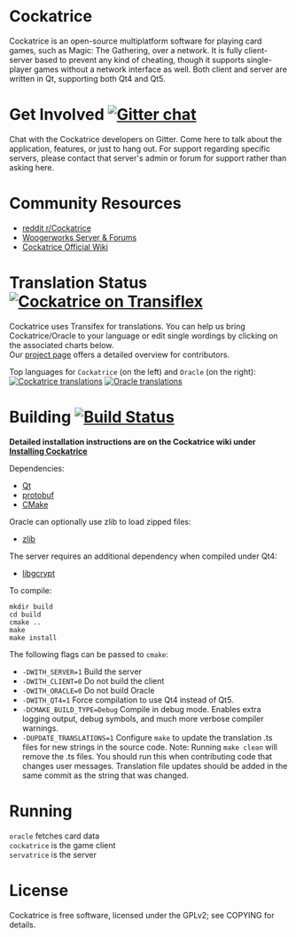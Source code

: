 # Cockatrice

Cockatrice is an open-source multiplatform software for playing card games,
such as Magic: The Gathering, over a network. It is fully client-server based
to prevent any kind of cheating, though it supports single-player games without
a network interface as well. Both client and server are written in Qt, supporting both Qt4 and Qt5.

# Get Involved [![Gitter chat](https://badges.gitter.im/Cockatrice/Cockatrice.png)](https://gitter.im/Cockatrice/Cockatrice)

Chat with the Cockatrice developers on Gitter. Come here to talk about the application, features, or just to hang out. For support regarding specific servers, please contact that server's admin or forum for support rather than asking here.

# Community Resources
- [reddit r/Cockatrice](http://reddit.com/r/cockatrice)
- [Woogerworks Server & Forums](http://www.woogerworks.com)
- [Cockatrice Official Wiki](https://github.com/Cockatrice/Cockatrice/wiki)

# Translation Status [![Cockatrice on Transiflex](https://ds0k0en9abmn1.cloudfront.net/static/charts/images/tx-logo-micro.646b0065fce6.png)](https://www.transifex.com/projects/p/cockatrice/)

Cockatrice uses Transifex for translations. You can help us bring Cockatrice/Oracle to your language or edit single wordings by clicking on the associated charts below.<br>
Our [project page](https://www.transifex.com/projects/p/cockatrice/) offers a detailed overview for contributors.

Top languages for `Cockatrice` (on the left) and `Oracle` (on the right):<br>
[![Cockatrice translations](https://www.transifex.com/projects/p/cockatrice/resource/cockatrice_ents/chart/image_png)](https://www.transifex.com/projects/p/cockatrice/resource/cockatrice/)  	   [![Oracle translations](https://www.transifex.com/projects/p/cockatrice/resource/oracle_ents/chart/image_png)](https://www.transifex.com/projects/p/cockatrice/resource/oracle/)

# Building [![Build Status](https://travis-ci.org/Cockatrice/Cockatrice.svg?branch=master)](https://travis-ci.org/Cockatrice/Cockatrice)

**Detailed installation instructions are on the Cockatrice wiki under [Installing Cockatrice](https://github.com/Cockatrice/Cockatrice/wiki/Installing-Cockatrice)**

Dependencies:

- [Qt](http://qt-project.org/) 
- [protobuf](http://code.google.com/p/protobuf/)
- [CMake](http://www.cmake.org/)

Oracle can optionally use zlib to load zipped files:

- [zlib](http://www.zlib.net/)

The server requires an additional dependency when compiled under Qt4:

- [libgcrypt](http://www.gnu.org/software/libgcrypt/)

To compile:

    mkdir build
    cd build
    cmake ..
    make
    make install

The following flags can be passed to `cmake`:

- `-DWITH_SERVER=1` Build the server
- `-DWITH_CLIENT=0` Do not build the client
- `-DWITH_ORACLE=0` Do not build Oracle
- `-DWITH_QT4=1` Force compilation to use Qt4 instead of Qt5.
- `-DCMAKE_BUILD_TYPE=Debug` Compile in debug mode. Enables extra logging output, debug symbols, and much more verbose compiler warnings.
- `-DUPDATE_TRANSLATIONS=1` Configure `make` to update the translation .ts files for new strings in the source code. Note: Running `make clean` will remove the .ts files. You should run this when contributing code that changes user messages. Translation file updates should be added in the same commit as the string that was changed.

# Running

`oracle` fetches card data  
`cockatrice` is the game client  
`servatrice` is the server

# License

Cockatrice is free software, licensed under the GPLv2; see COPYING for details.

